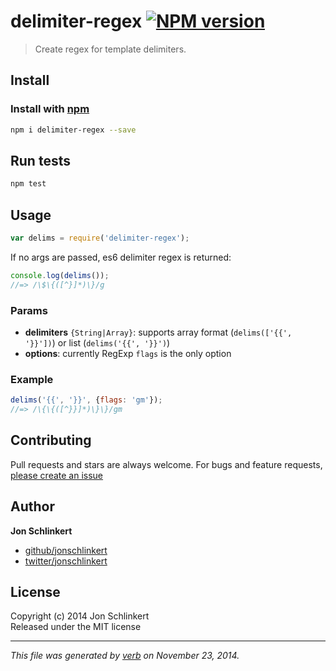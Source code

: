 # delimiter-regex [![NPM version](https://badge.fury.io/js/delimiter-regex.svg)](http://badge.fury.io/js/delimiter-regex)

> Create regex for template delimiters.

## Install
### Install with [npm](npmjs.org)

```bash
npm i delimiter-regex --save
```

## Run tests

```bash
npm test
```

## Usage

```js
var delims = require('delimiter-regex');
```

If no args are passed, es6 delimiter regex is returned:

```js
console.log(delims());
//=> /\$\{([^}]*)\}/g
```

### Params

- **delimiters** `{String|Array}`: supports array format (`delims(['{{', '}}'])`) or list (`delims('{{', '}}')`)
- **options**: currently RegExp `flags` is the only option

### Example

```js
delims('{{', '}}', {flags: 'gm'});
//=> /\{\{([^}}]*)\}\}/gm
```

## Contributing
Pull requests and stars are always welcome. For bugs and feature requests, [please create an issue](https://github.com/jonschlinkert/delimiter-regex/issues)

## Author

**Jon Schlinkert**
 
+ [github/jonschlinkert](https://github.com/jonschlinkert)
+ [twitter/jonschlinkert](http://twitter.com/jonschlinkert) 

## License
Copyright (c) 2014 Jon Schlinkert  
Released under the MIT license

***

_This file was generated by [verb](https://github.com/assemble/verb) on November 23, 2014._